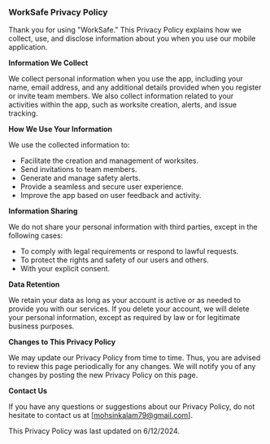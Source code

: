 ### WorkSafe Privacy Policy

Thank you for using "WorkSafe." This Privacy Policy explains how we collect, use, and disclose information about you when you use our mobile application.

**Information We Collect**

We collect personal information when you use the app, including your name, email address, and any additional details provided when you register or invite team members. We also collect information related to your activities within the app, such as worksite creation, alerts, and issue tracking.

**How We Use Your Information**

We use the collected information to:
- Facilitate the creation and management of worksites.
- Send invitations to team members.
- Generate and manage safety alerts.
- Provide a seamless and secure user experience.
- Improve the app based on user feedback and activity.

**Information Sharing**

We do not share your personal information with third parties, except in the following cases:
- To comply with legal requirements or respond to lawful requests.
- To protect the rights and safety of our users and others.
- With your explicit consent.

**Data Retention**

We retain your data as long as your account is active or as needed to provide you with our services. If you delete your account, we will delete your personal information, except as required by law or for legitimate business purposes.

**Changes to This Privacy Policy**

We may update our Privacy Policy from time to time. Thus, you are advised to review this page periodically for any changes. We will notify you of any changes by posting the new Privacy Policy on this page.

**Contact Us**

If you have any questions or suggestions about our Privacy Policy, do not hesitate to contact us at [mohsinkalam79@gmail.com].

This Privacy Policy was last updated on 6/12/2024.
